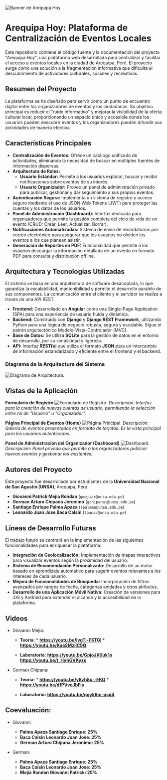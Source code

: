 ![Banner de Arequipa Hoy](BACKEND/aqphoy/staticfiles/project_images/banner.png)

# Arequipa Hoy: Plataforma de Centralización de Eventos Locales

Este repositorio contiene el código fuente y la documentación del proyecto "Arequipa Hoy", una plataforma web desarrollada para centralizar y facilitar el acceso a eventos locales en la ciudad de Arequipa, Perú. El proyecto surge como una solución a la fragmentación informativa que dificulta el descubrimiento de actividades culturales, sociales y recreativas.

## Resumen del Proyecto

La plataforma se ha diseñado para servir como un punto de encuentro digital entre los organizadores de eventos y los ciudadanos. Su objetivo principal es reducir el "ruido informativo" y mejorar la visibilidad de la oferta cultural local, proporcionando un espacio único y accesible donde los usuarios pueden descubrir eventos y los organizadores pueden difundir sus actividades de manera efectiva.

## Características Principales

*   **Centralización de Eventos:** Ofrece un catálogo unificado de actividades, eliminando la necesidad de buscar en múltiples fuentes de información dispersas.
*   **Arquitectura de Roles:**
    *   **Usuario Estándar:** Permite a los usuarios explorar, buscar y recibir notificaciones sobre eventos de su interés.
    *   **Usuario Organizador:** Provee un panel de administración privado para publicar, gestionar y dar seguimiento a sus propios eventos.
*   **Autenticación Segura:** Implementa un sistema de registro y acceso seguro mediante el uso de JSON Web Tokens (JWT) para proteger las cuentas y los datos de los usuarios.
*   **Panel de Administración (Dashboard):** Interfaz dedicada para organizadores que permite la gestión completa del ciclo de vida de un evento (CRUD: Crear, Leer, Actualizar, Borrar).
*   **Notificaciones Automatizadas:** Sistema de envío de recordatorios por correo electrónico para asegurar que los usuarios no olviden los eventos a los que planean asistir.
*   **Generación de Reportes en PDF:** Funcionalidad que permite a los usuarios descargar la información detallada de un evento en formato PDF para consulta y distribución offline.

## Arquitectura y Tecnologías Utilizadas

El sistema se basa en una arquitectura de software desacoplada, lo que garantiza la escalabilidad, mantenibilidad y permite el desarrollo paralelo de sus componentes. La comunicación entre el cliente y el servidor se realiza a través de una API REST.

*   **Frontend:** Desarrollado en **Angular** como una Single-Page Application (SPA) para una experiencia de usuario fluida y dinámica.
*   **Backend:** Construido con **Django** y **Django REST Framework**, utilizando Python para una lógica de negocio robusta, segura y escalable. Sigue el patrón arquitectónico Modelo-Vista-Controlador (MVC).
*   **Base de Datos:** Se utiliza **SQLite** para la gestión de datos en el entorno de desarrollo, por su simplicidad y ligereza.
*   **API:** Interfaz **RESTful** que utiliza el formato **JSON** para un intercambio de información estandarizado y eficiente entre el frontend y el backend.

### Diagrama de la Arquitectura del Sistema
![Diagrama de Arquitectura](BACKEND/aqphoy/staticfiles/project_images/arquitectura.png).

## Vistas de la Aplicación

**Formulario de Registro**
![Formulario de Registro](BACKEND/aqphoy/staticfiles/project_images/registro.png).
*Descripción: Interfaz para la creación de nuevas cuentas de usuario, permitiendo la selección entre rol de "Usuario" u "Organizador".*

**Página Principal de Eventos (Home)**
![Página Principal](BACKEND/aqphoy/staticfiles/project_images/home.png).
*Descripción: Galería de eventos presentados en formato de tarjetas. Es la vista principal para los usuarios autenticados.*

**Panel de Administración del Organizador (Dashboard)**
![Dashboard](BACKEND/aqphoy/staticfiles/project_images/dashboard.png).
*Descripción: Panel privado que permite a los organizadores publicar nuevos eventos y gestionar los existentes.*

## Autores del Proyecto

Este proyecto fue desarrollado por estudiantes de la **Universidad Nacional de San Agustín (UNSA)**, Arequipa, Perú.

*   **Giovanni Patrick Mejia Rondan** (`gmejiar@unsa.edu.pe`)
*   **German Arturo Chipana Jeronimo** (`gchipanaj@unsa.edu.pe`)
*   **Santiago Enrique Palma Apaza** (`spalmaa@unsa.edu.pe`)
*   **Leonardo Juan Jose Baca Calsin** (`lbacac@unsa.edu.pe`)

## Líneas de Desarrollo Futuras

El trabajo futuro se centrará en la implementación de las siguientes funcionalidades para enriquecer la plataforma:

*   **Integración de Geolocalización:** Implementación de mapas interactivos para visualizar eventos según la proximidad del usuario.
*   **Sistema de Recomendación Personalizado:** Desarrollo de un motor basado en aprendizaje automático para sugerir eventos relevantes a los intereses de cada usuario.
*   **Mejora de Funcionalidades de Búsqueda:** Incorporación de filtros avanzados por rangos de fecha, categorías anidadas y otros atributos.
*   **Desarrollo de una Aplicación Móvil Nativa:** Creación de versiones para iOS y Android para extender el alcance y la accesibilidad de la plataforma.

## Videos

* Giovanni Mejia:
   *    **Teoria:**
      *    **https://youtu.be/IvgTi-FSTGI**
      *    **https://youtu.be/KaaSMzIiC9Q**

   *    **Laboratorio:**
        **https://youtu.be/GpjoJX0uk1o**
        **https://youtu.be/t_HyhGVKyzs**

* German Chipana:
   *    **Teoria:**
      *    **https://youtu.be/y8zh8u--EKQ**
      *    **https://youtu.be/d1PVveJbFis**

   *    **Laboratorio:**
        **https://youtu.be/qgyk8m-qsd4**


## Coevaluación:
* Giovanni:
   * **Palma Apaza Santiago Enrique: 25%** 
   * **Baca Calsin Leonardo Juan Jose: 25%** 
   * **German Arturo Chipana Jeronimo: 25%**

* German:
   * **Palma Apaza Santiago Enrique: 25%** 
   * **Baca Calsin Leonardo Juan Jose: 25%** 
   * **Mejia Rondan Giovanni Patrick: 25%**
